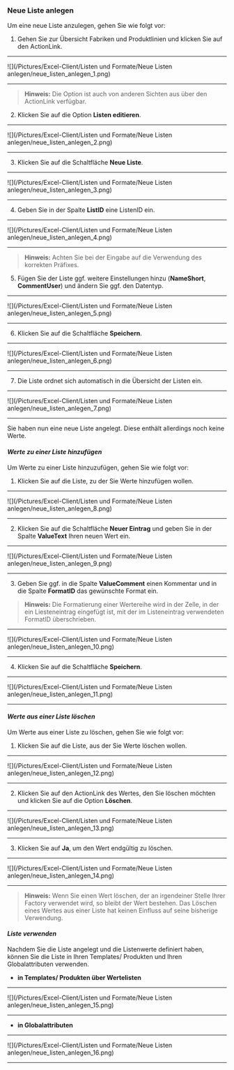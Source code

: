 ### Neue Liste anlegen  

Um eine neue Liste anzulegen, gehen Sie wie folgt vor:  

1) Gehen Sie zur Übersicht Fabriken und Produktlinien und klicken Sie auf den ActionLink.  

---
![](/Pictures/Excel-Client/Listen und Formate/Neue Listen anlegen/neue_listen_anlegen_1.png)

---

> **Hinweis:** Die Option ist auch von anderen Sichten aus über den ActionLink verfügbar.

2) Klicken Sie auf die Option **Listen editieren**.  

---
![](/Pictures/Excel-Client/Listen und Formate/Neue Listen anlegen/neue_listen_anlegen_2.png)

---

3) Klicken Sie auf die Schaltfläche **Neue Liste**.  

---
![](/Pictures/Excel-Client/Listen und Formate/Neue Listen anlegen/neue_listen_anlegen_3.png) 

---
 

4) Geben Sie in der Spalte **ListID** eine ListenID ein.  

---
![](/Pictures/Excel-Client/Listen und Formate/Neue Listen anlegen/neue_listen_anlegen_4.png) 

---
  

> **Hinweis:** Achten Sie bei der Eingabe auf die Verwendung des korrekten Präfixes.  

5) Fügen Sie der Liste ggf. weitere Einstellungen hinzu (**NameShort**, **CommentUser**) und ändern Sie ggf. den Datentyp.  

 ---
![](/Pictures/Excel-Client/Listen und Formate/Neue Listen anlegen/neue_listen_anlegen_5.png) 

---

6) Klicken Sie auf die Schaltfläche **Speichern**.  

---
![](/Pictures/Excel-Client/Listen und Formate/Neue Listen anlegen/neue_listen_anlegen_6.png) 

---


7) Die Liste ordnet sich automatisch in die Übersicht der Listen ein.  
  
---
![](/Pictures/Excel-Client/Listen und Formate/Neue Listen anlegen/neue_listen_anlegen_7.png) 

---

Sie haben nun eine neue Liste angelegt. Diese enthält allerdings noch keine Werte.  


#### *Werte zu einer Liste hinzufügen*   

Um Werte zu einer Liste hinzuzufügen, gehen Sie wie folgt vor:  

1) Klicken Sie auf die Liste, zu der Sie Werte hinzufügen wollen.  

---
![](/Pictures/Excel-Client/Listen und Formate/Neue Listen anlegen/neue_listen_anlegen_8.png) 

---

2) Klicken Sie auf die Schaltfläche **Neuer Eintrag** und geben Sie in der Spalte **ValueText** Ihren neuen Wert ein.  

---
![](/Pictures/Excel-Client/Listen und Formate/Neue Listen anlegen/neue_listen_anlegen_9.png) 

---

3) Geben Sie ggf. in die Spalte **ValueComment** einen Kommentar und in die Spalte **FormatID** das gewünschte Format ein.  

> **Hinweis:** Die Formatierung einer Wertereihe wird in der Zelle, in der ein Liesteneintrag eingefügt ist, mit der im Listeneintrag verwendeten FormatID überschrieben.

---
![](/Pictures/Excel-Client/Listen und Formate/Neue Listen anlegen/neue_listen_anlegen_10.png) 

---

4) Klicken Sie auf die Schaltfläche **Speichern**.  

---
![](/Pictures/Excel-Client/Listen und Formate/Neue Listen anlegen/neue_listen_anlegen_11.png) 

---

#### *Werte aus einer Liste löschen*   

Um Werte aus einer Liste zu löschen, gehen Sie wie folgt vor:  

1) Klicken Sie auf die Liste, aus der Sie Werte löschen wollen.  

---
![](/Pictures/Excel-Client/Listen und Formate/Neue Listen anlegen/neue_listen_anlegen_12.png) 

---

2) Klicken Sie auf den ActionLink des Wertes, den Sie löschen möchten und klicken Sie auf die Option **Löschen**.  

---
![](/Pictures/Excel-Client/Listen und Formate/Neue Listen anlegen/neue_listen_anlegen_13.png) 

---

3) Klicken Sie auf **Ja**, um den Wert endgültig zu löschen.  

---
![](/Pictures/Excel-Client/Listen und Formate/Neue Listen anlegen/neue_listen_anlegen_14.png) 

---

> **Hinweis:** Wenn Sie einen Wert löschen, der an irgendeiner Stelle Ihrer Factory verwendet wird, so bleibt der Wert bestehen. Das Löschen eines Wertes aus einer Liste hat keinen Einfluss auf seine bisherige Verwendung.  

#### *Liste verwenden*

Nachdem Sie die Liste angelegt und die Listenwerte definiert haben, können Sie die Liste in Ihren Templates/ Produkten und Ihren Globalattributen verwenden.

* **in Templates/ Produkten über Wertelisten**

---
![](/Pictures/Excel-Client/Listen und Formate/Neue Listen anlegen/neue_listen_anlegen_15.png)

---

* **in Globalattributen**

---
![](/Pictures/Excel-Client/Listen und Formate/Neue Listen anlegen/neue_listen_anlegen_16.png)

---
